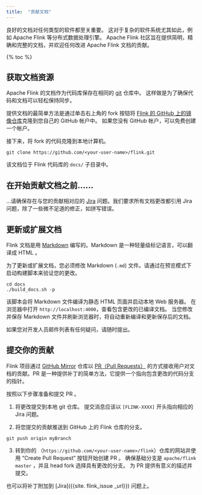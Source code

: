 ```yaml
---
title:  "贡献文档"
---
```


良好的文档对任何类型的软件都至关重要。 这对于复杂的软件系统尤其如此，例如 Apache Flink 等分布式数据处理引擎。 Apache Flink 社区旨在提供简明，精确和完整的文档，并欢迎任何改进 Apache Flink 文档的贡献。

{% toc %}

## 获取文档资源

Apache Flink 的文档作为代码库保存在相同的 [git](http://git-scm.com/) 仓库中。 这样做是为了确保代码和文档可以轻松保持同步。

提供文档的最简单方法是通过单击右上角的 fork 按钮将 [Flink 的 GitHub 上的镜像仓库](https://github.com/apache/flink)克隆到您自己的 GitHub 帐户中。 如果您没有 GitHub 帐户，可以免费创建一个帐户。

接下来，将 fork 的代码克隆到本地计算机。

```
git clone https://github.com/<your-user-name>/flink.git
```

该文档位于 Flink 代码库的 `docs/` 子目录中。

## 在开始贡献文档之前......

…请确保存在与您的贡献相对应的 [Jira](https://issues.apache.org/jira/browse/FLINK) 问题。我们要求所有文档更改都引用 Jira 问题，除了一些微不足道的修正，如拼写错误。

## 更新或扩展文档

Flink 文档是用 [Markdown](http://daringfireball.net/projects/markdown/) 编写的。Markdown 是一种轻量级标记语言，可以翻译成 HTML 。

为了更新或扩展文档，您必须修改 Markdown (`.md`) 文件。请通过在预览模式下启动构建脚本来验证您的更改。

```
cd docs
./build_docs.sh -p
```

该脚本会将 Markdown 文件编译为静态 HTML 页面并启动本地 Web 服务器。 在浏览器中打开 `http://localhost:4000`，查看包含更改的已编译文档。 当您修改并保存 Markdown 文件并刷新浏览器时，将自动重新编译和更新保存后的文档。

如果您对开发人员邮件列表有任何疑问，请随时提出。

## 提交你的贡献

Flink 项目通过 [GitHub Mirror](https://github.com/apache/flink) 仓库以 [PR（Pull Requests）](https://help.github.com/articles/using-pull-requests) 的方式接收用户对文档的贡献。PR 是一种提供补丁的简单方法，它提供一个指向包含更改的代码分支的指针。

按照以下步骤准备和提交 PR 。

1. 将更改提交到本地 git 仓库。 提交消息应该以 `[FLINK-XXXX]` 开头指向相应的 Jira 问题。

2. 将您提交的贡献推送到 GitHub 上的 Flink 仓库的分支。

  ```
  git push origin myBranch
  ```

3. 转到你的 （`https://github.com/<your-user-name>/flink`）仓库的网站并使用 “Create Pull Request” 按钮开始创建 PR 。 确保基础分支是 `apache/flink master` ，并且 head fork 选择具有更改的分支。 为 PR 提供有意义的描述并提交。

也可以将补丁附加到 [Jira]({{site. flink_issue _url}}) 问题上。